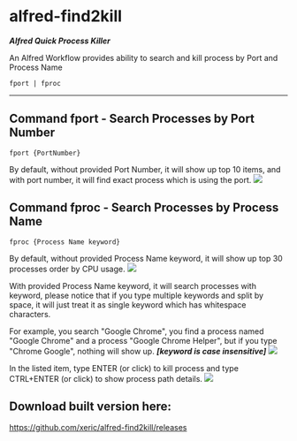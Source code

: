 # alfred-find2kill
***Alfred Quick Process Killer***

An Alfred Workflow provides ability to search and kill process by Port and Process Name

```
fport | fproc
```
----------------------------------------

## Command fport - Search Processes by Port Number

    fport {PortNumber}
<h>
By default, without provided Port Number, it will show up top 10 items, and with port number, it will find exact process which is using the port.

<img src="https://raw.githubusercontent.com/xeric/alfred-find2kill/master/previews/fport.png">

## Command fproc - Search Processes by Process Name

    fproc {Process Name keyword}
<h>
By default, without provided Process Name keyword, it will show up top 30 processes order by CPU usage.
<img src="https://raw.githubusercontent.com/xeric/alfred-find2kill/master/previews/fproc-default.png">

With provided Process Name keyword, it will search processes with keyword, please notice that if you type multiple keywords and split by space, it will just treat it as single keyword which has whitespace characters.

For example, you search "Google Chrome", you find a process named "Google Chrome" and a process "Google Chrome Helper", but if you type "Chrome Google", nothing will show up.
***[keyword is case insensitive]***
<img src="https://raw.githubusercontent.com/xeric/alfred-find2kill/master/previews/fproc.png">

In the listed item, type ENTER (or click) to kill process and type CTRL+ENTER (or click) to show process path details.
<img src="https://raw.githubusercontent.com/xeric/alfred-find2kill/master/previews/fproc-detail.png">

## Download built version here:

https://github.com/xeric/alfred-find2kill/releases
